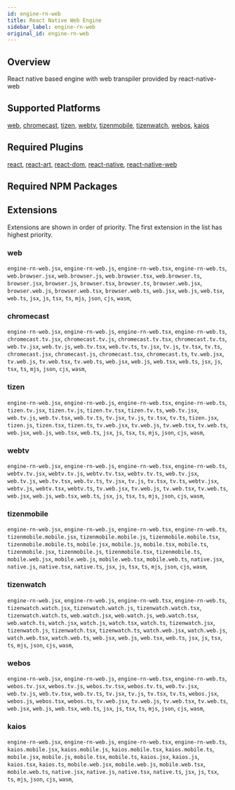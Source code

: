 ```yaml
---
id: engine-rn-web
title: React Native Web Engine
sidebar_label: engine-rn-web
original_id: engine-rn-web
---
```


<!--AUTO_GENERATED_START-->


## Overview

React native based engine with web transpiler provided by react-native-web

## Supported Platforms

[web](platforms/web.md), [chromecast](platforms/chromecast.md), [tizen](platforms/tizen.md), [webtv](platforms/webtv.md), [tizenmobile](platforms/tizenmobile.md), [tizenwatch](platforms/tizenwatch.md), [webos](platforms/webos.md), [kaios](platforms/kaios.md)

## Required Plugins

[react](../plugins/overview#react), [react-art](../plugins/overview#react-art), [react-dom](../plugins/overview#react-dom), [react-native](../plugins/overview#react-native), [react-native-web](../plugins/overview#react-native-web)

## Required NPM Packages



















## Extensions

Extensions are shown in order of priority. The first extension in the list has highest priority.

### web

`engine-rn-web.jsx`, `engine-rn-web.js`, `engine-rn-web.tsx`, `engine-rn-web.ts`, `web.browser.jsx`, `web.browser.js`, `web.browser.tsx`, `web.browser.ts`, `browser.jsx`, `browser.js`, `browser.tsx`, `browser.ts`, `browser.web.jsx`, `browser.web.js`, `browser.web.tsx`, `browser.web.ts`, `web.jsx`, `web.js`, `web.tsx`, `web.ts`, `jsx`, `js`, `tsx`, `ts`, `mjs`, `json`, `cjs`, `wasm`, 
### chromecast

`engine-rn-web.jsx`, `engine-rn-web.js`, `engine-rn-web.tsx`, `engine-rn-web.ts`, `chromecast.tv.jsx`, `chromecast.tv.js`, `chromecast.tv.tsx`, `chromecast.tv.ts`, `web.tv.jsx`, `web.tv.js`, `web.tv.tsx`, `web.tv.ts`, `tv.jsx`, `tv.js`, `tv.tsx`, `tv.ts`, `chromecast.jsx`, `chromecast.js`, `chromecast.tsx`, `chromecast.ts`, `tv.web.jsx`, `tv.web.js`, `tv.web.tsx`, `tv.web.ts`, `web.jsx`, `web.js`, `web.tsx`, `web.ts`, `jsx`, `js`, `tsx`, `ts`, `mjs`, `json`, `cjs`, `wasm`, 
### tizen

`engine-rn-web.jsx`, `engine-rn-web.js`, `engine-rn-web.tsx`, `engine-rn-web.ts`, `tizen.tv.jsx`, `tizen.tv.js`, `tizen.tv.tsx`, `tizen.tv.ts`, `web.tv.jsx`, `web.tv.js`, `web.tv.tsx`, `web.tv.ts`, `tv.jsx`, `tv.js`, `tv.tsx`, `tv.ts`, `tizen.jsx`, `tizen.js`, `tizen.tsx`, `tizen.ts`, `tv.web.jsx`, `tv.web.js`, `tv.web.tsx`, `tv.web.ts`, `web.jsx`, `web.js`, `web.tsx`, `web.ts`, `jsx`, `js`, `tsx`, `ts`, `mjs`, `json`, `cjs`, `wasm`, 
### webtv

`engine-rn-web.jsx`, `engine-rn-web.js`, `engine-rn-web.tsx`, `engine-rn-web.ts`, `webtv.tv.jsx`, `webtv.tv.js`, `webtv.tv.tsx`, `webtv.tv.ts`, `web.tv.jsx`, `web.tv.js`, `web.tv.tsx`, `web.tv.ts`, `tv.jsx`, `tv.js`, `tv.tsx`, `tv.ts`, `webtv.jsx`, `webtv.js`, `webtv.tsx`, `webtv.ts`, `tv.web.jsx`, `tv.web.js`, `tv.web.tsx`, `tv.web.ts`, `web.jsx`, `web.js`, `web.tsx`, `web.ts`, `jsx`, `js`, `tsx`, `ts`, `mjs`, `json`, `cjs`, `wasm`, 
### tizenmobile

`engine-rn-web.jsx`, `engine-rn-web.js`, `engine-rn-web.tsx`, `engine-rn-web.ts`, `tizenmobile.mobile.jsx`, `tizenmobile.mobile.js`, `tizenmobile.mobile.tsx`, `tizenmobile.mobile.ts`, `mobile.jsx`, `mobile.js`, `mobile.tsx`, `mobile.ts`, `tizenmobile.jsx`, `tizenmobile.js`, `tizenmobile.tsx`, `tizenmobile.ts`, `mobile.web.jsx`, `mobile.web.js`, `mobile.web.tsx`, `mobile.web.ts`, `native.jsx`, `native.js`, `native.tsx`, `native.ts`, `jsx`, `js`, `tsx`, `ts`, `mjs`, `json`, `cjs`, `wasm`, 
### tizenwatch

`engine-rn-web.jsx`, `engine-rn-web.js`, `engine-rn-web.tsx`, `engine-rn-web.ts`, `tizenwatch.watch.jsx`, `tizenwatch.watch.js`, `tizenwatch.watch.tsx`, `tizenwatch.watch.ts`, `web.watch.jsx`, `web.watch.js`, `web.watch.tsx`, `web.watch.ts`, `watch.jsx`, `watch.js`, `watch.tsx`, `watch.ts`, `tizenwatch.jsx`, `tizenwatch.js`, `tizenwatch.tsx`, `tizenwatch.ts`, `watch.web.jsx`, `watch.web.js`, `watch.web.tsx`, `watch.web.ts`, `web.jsx`, `web.js`, `web.tsx`, `web.ts`, `jsx`, `js`, `tsx`, `ts`, `mjs`, `json`, `cjs`, `wasm`, 
### webos

`engine-rn-web.jsx`, `engine-rn-web.js`, `engine-rn-web.tsx`, `engine-rn-web.ts`, `webos.tv.jsx`, `webos.tv.js`, `webos.tv.tsx`, `webos.tv.ts`, `web.tv.jsx`, `web.tv.js`, `web.tv.tsx`, `web.tv.ts`, `tv.jsx`, `tv.js`, `tv.tsx`, `tv.ts`, `webos.jsx`, `webos.js`, `webos.tsx`, `webos.ts`, `tv.web.jsx`, `tv.web.js`, `tv.web.tsx`, `tv.web.ts`, `web.jsx`, `web.js`, `web.tsx`, `web.ts`, `jsx`, `js`, `tsx`, `ts`, `mjs`, `json`, `cjs`, `wasm`, 
### kaios

`engine-rn-web.jsx`, `engine-rn-web.js`, `engine-rn-web.tsx`, `engine-rn-web.ts`, `kaios.mobile.jsx`, `kaios.mobile.js`, `kaios.mobile.tsx`, `kaios.mobile.ts`, `mobile.jsx`, `mobile.js`, `mobile.tsx`, `mobile.ts`, `kaios.jsx`, `kaios.js`, `kaios.tsx`, `kaios.ts`, `mobile.web.jsx`, `mobile.web.js`, `mobile.web.tsx`, `mobile.web.ts`, `native.jsx`, `native.js`, `native.tsx`, `native.ts`, `jsx`, `js`, `tsx`, `ts`, `mjs`, `json`, `cjs`, `wasm`, 



<!--AUTO_GENERATED_END-->

